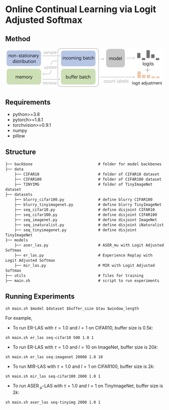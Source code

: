 # Online Continual Learning via Logit Adjusted Softmax 

## Method

![Experience Replay with Logit Adjusted Softmax](method.png "Experience Replay with Logit Adjusted Softmax")

## Requirements 
* python>=3.8
* pytorch>=1.8.1
* torchvision>=0.9.1
* numpy 
* pillow

## Structure 
```
├── backbone                             # folder for model backbones
├── data
    ├── CIFAR10                          # folder of CIFAR10 dataset
    ├── CIFAR100                         # folder of CIFAR100 dataset
    ├── TINYIMG                          # folder of TinyImageNet dataset
├── datasets
    ├── blurry_cifar100.py               # define blurry CIFAR100        
    ├── blurry_tinyimagenet.py           # define blurry TinyImageNet        
    ├── seq_cifar10.py                   # define disjoint CIFAR10
    ├── seq_cifar100.py                  # define disjoint CIFAR100        
    ├── seq_imagenet.py                  # define disjoint ImageNet        
    ├── seq_inaturalist.py               # define disjoint iNaturalist        
    ├── seq_tinyimagenet.py              # define disjoint TinyImageNet      
├── models       
    ├── aser_las.py                      # ASER_mu with Logit Adjusted Softmax
    ├── er_las.py                        # Experience Replay with Logit Adjusted Softmax
    ├── mir_las.py                       # MIR with Logit Adjusted Softmax
├── utils                                # files for training
├── main.sh                              # script to run experiments
```

## Running Experiments 
```
sh main.sh $model $dataset $buffer_size $tau $window_length
```
For example,
* To run ER-LAS with $\tau=1.0$ and $l=1$ on CIFAR10, buffer size is $0.5k$:
```
sh main.sh er_las seq-cifar10 500 1.0 1
```
* To run ER-LAS with $\tau=1.0$ and $l=10$ on ImageNet, buffer size is $20k$:
```
sh main.sh er_las seq-imagenet 20000 1.0 10
```
* To run MIR-LAS with $\tau=1.0$ and $l=1$ on CIFAR100, buffer size is $2k$:
```
sh main.sh mir_las seq-cifar100 2000 1.0 1
```
* To run ASER $_\mu$-LAS with $\tau=1.0$ and $l=1$ on TinyImageNet, buffer size is $2k$:
```
sh main.sh aser_las seq-tinyimg 2000 1.0 1
```